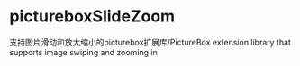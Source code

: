 # pictureboxSlideZoom
支持图片滑动和放大缩小的picturebox扩展库/PictureBox extension library that supports image swiping and zooming in
